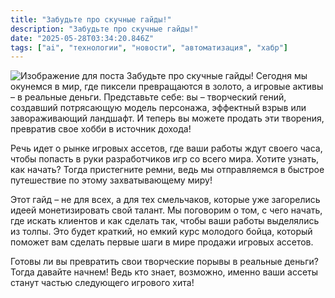 ```yaml
---
title: "Забудьте про скучные гайды!"
description: "Забудьте про скучные гайды!"
date: "2025-05-28T03:34:20.846Z"
tags: ["ai", "технологии", "новости", "автоматизация", "хабр"]
---
```

![Изображение для поста](/images/e3bec1fb-6249-4dc8-8cb7-3e60cecf83d9.jpg)
Забудьте про скучные гайды! Сегодня мы окунемся в мир, где пиксели превращаются в золото, а игровые активы – в реальные деньги. Представьте себе: вы – творческий гений, создавший потрясающую модель персонажа, эффектный взрыв или завораживающий ландшафт. И теперь вы можете продать эти творения, превратив свое хобби в источник дохода!

Речь идет о рынке игровых ассетов, где ваши работы ждут своего часа, чтобы попасть в руки разработчиков игр со всего мира. Хотите узнать, как начать? Тогда пристегните ремни, ведь мы отправляемся в быстрое путешествие по этому захватывающему миру!

Этот гайд – не для всех, а для тех смельчаков, которые уже загорелись идеей монетизировать свой талант. Мы поговорим о том, с чего начать, где искать клиентов и как сделать так, чтобы ваши работы выделялись из толпы. Это будет краткий, но емкий курс молодого бойца, который поможет вам сделать первые шаги в мире продажи игровых ассетов.

Готовы ли вы превратить свои творческие порывы в реальные деньги? Тогда давайте начнем! Ведь кто знает, возможно, именно ваши ассеты станут частью следующего игрового хита!
